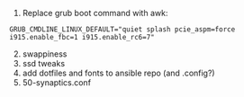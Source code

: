 1. Replace grub boot command with awk:

```
GRUB_CMDLINE_LINUX_DEFAULT="quiet splash pcie_aspm=force i915.enable_fbc=1 i915.enable_rc6=7"
```

2. swappiness
3. ssd tweaks
4. add dotfiles and fonts to ansible repo (and .config?)
5. 50-synaptics.conf
